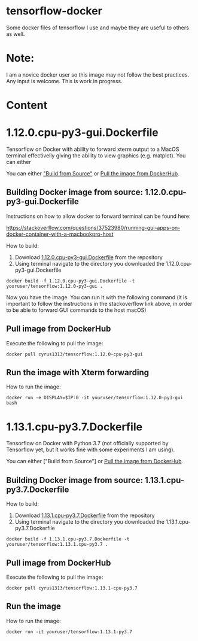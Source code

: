 # tensorflow-docker
Some docker files of tensorflow I use and maybe they are useful to others as well.

# Note:
I am a novice docker user so this image may not follow the best practices. Any input is welcome.
This is work in progress.

# Content 
# 1.12.0.cpu-py3-gui.Dockerfile
Tensorflow on Docker with ability to forward xterm output to a MacOS terminal effectivelly giving the ability to view graphics (e.g. matplot). You can either 

You can either ["Build from Source"](https://github.com/cyrus13/tensorflow-docker#building-docker-image-from-source-1120cpu-py3-guidockerfile) or [Pull the image from DockerHub](https://github.com/cyrus13/tensorflow-docker#pull-image-from-dockerhub).

## Building Docker image from source: 1.12.0.cpu-py3-gui.Dockerfile

Instructions on how to allow docker to forward terminal can be found here:

https://stackoverflow.com/questions/37523980/running-gui-apps-on-docker-container-with-a-macbookpro-host

How to build:
1. Download [1.12.0.cpu-py3-gui.Dockerfile](1.12.0.cpu-py3-gui.Dockerfile) from the repository
2. Using terminal navigate to the directory you downloaded the 1.12.0.cpu-py3-gui.Dockerfile
```
docker build -f 1.12.0.cpu-py3-gui.Dockerfile -t youruser/tensorflow:1.12.0-py3-gui .
```

Now you have the image. You can run it with the following command (it is important to follow the instructions in the stackoverflow link above, in order to be able to forward GUI commands to the host macOS)

## Pull image from DockerHub
Execute the following to pull the image:
```
docker pull cyrus1313/tensorflow:1.12.0-cpu-py3-gui
```

## Run the image with Xterm forwarding
How to run the image:
```
docker run -e DISPLAY=$IP:0 -it youruser/tensorflow:1.12.0-py3-gui bash
```

# 1.13.1.cpu-py3.7.Dockerfile
Tensorflow on Docker with Python 3.7 (not officially supported by Tensorflow yet, but it works fine with some experiments I am using).

You can either ["Build from Source"] or [Pull the image from DockerHub](https://github.com/cyrus13/tensorflow-docker#pull-image-from-dockerhub-1).

## Building Docker image from source: 1.13.1.cpu-py3.7.Dockerfile

How to build:
1. Download [1.13.1.cpu-py3.7.Dockerfile](1.13.1.cpu-py3.7.Dockerfile) from the repository
2. Using terminal navigate to the directory you downloaded the 1.13.1.cpu-py3.7.Dockerfile
```
docker build -f 1.13.1.cpu-py3.7.Dockerfile -t youruser/tensorflow:1.13.1.cpu-py3.7 .
```

## Pull image from DockerHub
Execute the following to pull the image:
```
docker pull cyrus1313/tensorflow:1.13.1-cpu-py3.7
```

## Run the image
How to run the image:

```
docker run -it youruser/tensorflow:1.13.1-py3.7
```


